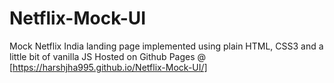 # Netflix-Mock-UI

 Mock Netflix India landing page implemented using plain HTML, CSS3 and a little bit of vanilla JS
 Hosted on Github Pages @ [https://harshjha995.github.io/Netflix-Mock-UI/]
